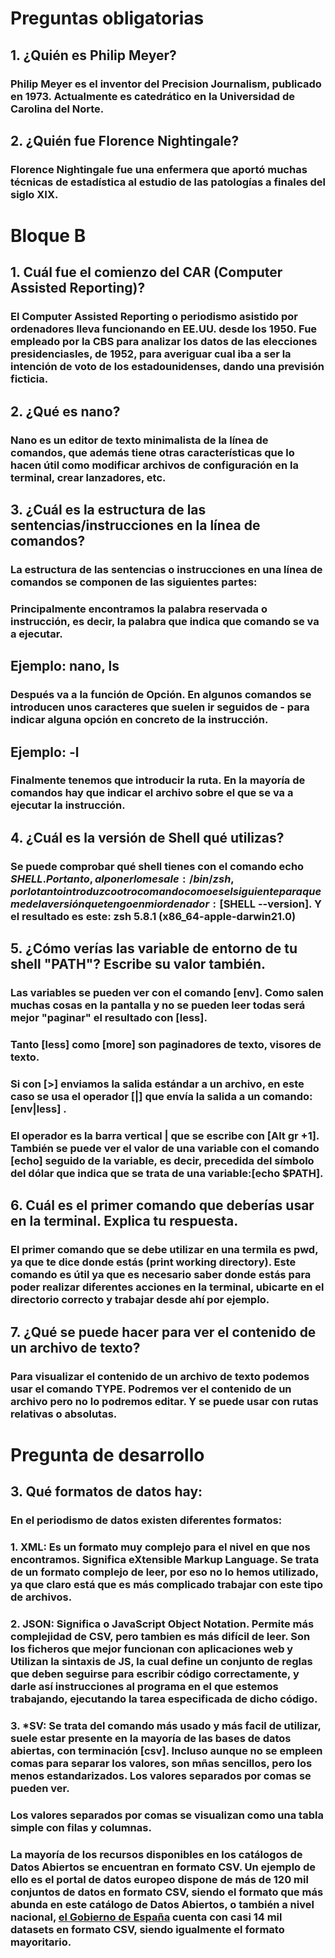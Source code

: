 # Preguntas obligatorias
## 1. ¿Quién es Philip Meyer?
### Philip Meyer es el inventor del Precision Journalism, publicado en 1973. Actualmente es catedrático en la Universidad de Carolina del Norte. 

## 2. ¿Quién fue Florence Nightingale?
### Florence Nightingale fue una enfermera que aportó muchas técnicas de estadística al estudio de las patologías a finales del siglo XIX.


# Bloque B

## 1. Cuál fue el comienzo del CAR (Computer Assisted Reporting)?
### El Computer Assisted Reporting o periodismo asistido por ordenadores lleva funcionando en EE.UU. desde los 1950. Fue empleado por la CBS para analizar los datos de las elecciones presidenciasles, de 1952, para averiguar cual iba a ser la intención de voto de los estadounidenses, dando una previsión ficticia.

## 2. ¿Qué es nano?
### Nano es un editor de texto minimalista de la línea de comandos, que además tiene otras características que lo hacen útil como modificar archivos de configuración en la terminal, crear lanzadores, etc.

## 3. ¿Cuál es la estructura de las sentencias/instrucciones en la línea de comandos?
### La estructura de las sentencias o instrucciones en una línea de comandos se componen de las siguientes partes:
### Principalmente encontramos la palabra reservada o instrucción, es decir, la palabra que indica que comando se va a ejecutar.
## Ejemplo: nano, ls
### Después va a la función de Opción. En algunos comandos se introducen unos caracteres que suelen ir seguidos de - para indicar alguna opción en concreto de la instrucción.
## Ejemplo: -l
### Finalmente tenemos que introducir la ruta. En la mayoría de comandos hay que indicar el archivo sobre el que se va a ejecutar la instrucción.

## 4. ¿Cuál es la versión de Shell qué utilizas?
### Se puede comprobar qué shell tienes con el comando echo $SHELL. Por tanto, al ponerlo me sale: /bin/zsh, por lo tanto introduzco otro comando como es el siguiente para que me de la versión que tengo en mi ordenador: [$SHELL --version]. Y el resultado es este: zsh 5.8.1 (x86_64-apple-darwin21.0)

## 5. ¿Cómo verías las variable de entorno de tu shell "PATH"? Escribe su valor también.
### Las variables se pueden ver con el comando [env]. Como salen muchas cosas en la pantalla y no se pueden leer todas será mejor "paginar" el resultado con [less].
### Tanto [less] como [more] son paginadores de texto, visores de texto.
### Si con [>] enviamos la salida estándar a un archivo, en este caso se usa el operador [|] que envía la salida a un comando:[env|less] .
### El operador es la barra vertical | que se escribe con [Alt gr +1]. También se puede ver el valor de una variable con el comando [echo] seguido de la variable, es decir, precedida del símbolo del dólar que indica que se trata de una variable:[echo $PATH].

## 6. Cuál es el primer comando que deberías usar en la terminal. Explica tu respuesta.
### El primer comando que se debe utilizar en una termila es pwd, ya que te dice donde estás (print working directory). Este comando es útil ya que es necesario saber donde estás para poder realizar diferentes acciones en la terminal, ubicarte en el directorio correcto y trabajar desde ahí por ejemplo.

## 7. ¿Qué se puede hacer para ver el contenido de un archivo de texto?
### Para visualizar el contenido de un archivo de texto podemos usar el comando TYPE. Podremos ver el contenido de un archivo pero no lo podremos editar. Y se puede usar con rutas relativas o absolutas.


# Pregunta de desarrollo
## 3. Qué formatos de datos hay:

### En el periodismo de datos existen diferentes formatos: 
### 1. XML: Es un formato muy complejo para el nivel en que nos encontramos. Significa eXtensible Markup Language. Se trata de un formato complejo de leer, por eso no lo hemos utilizado, ya que claro está que es más complicado trabajar con este tipo de archivos.

### 2. JSON: Significa o JavaScript Object Notation. Permite más complejidad de CSV, pero tambien es más difícil de leer. Son los ficheros que mejor funcionan con aplicaciones web y Utilizan la sintaxis de JS, la cual define un conjunto de reglas que deben seguirse para escribir código correctamente, y darle así instrucciones al programa en el que estemos trabajando, ejecutando la tarea especificada de dicho código.

### 3. *SV: Se trata del comando más usado y más facil de utilizar, suele estar presente en la mayoría de las bases de datos abiertas, con terminación [csv]. Incluso aunque no se empleen comas para separar los valores, son mñas sencillos, pero los menos estandarizados. Los valores separados por comas se pueden ver. 
### Los valores separados por comas se visualizan como una tabla simple con filas y columnas.
### La mayoría de los recursos disponibles en los catálogos de Datos Abiertos se encuentran en formato CSV. Un ejemplo de ello es el portal de datos europeo dispone de más de 120 mil conjuntos de datos en formato CSV, siendo el formato que más abunda en este catálogo de Datos Abiertos, o también a nivel nacional, [el Gobierno de España](datos.gob.es) cuenta con casi 14 mil datasets en formato CSV, siendo igualmente el formato mayoritario.
